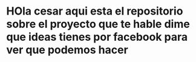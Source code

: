 # HOla cesar aqui esta el repositorio sobre el proyecto que te hable dime que ideas tienes por facebook para ver que podemos hacer 
